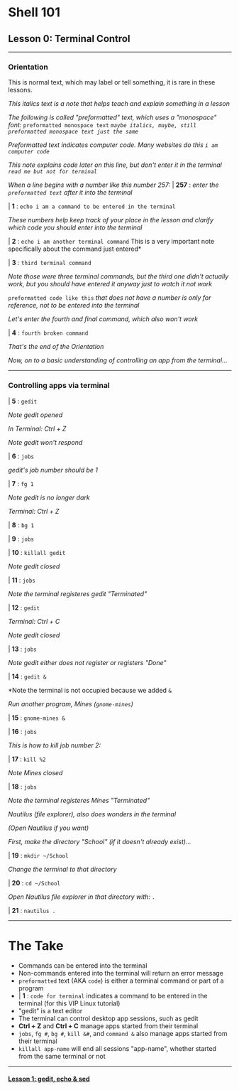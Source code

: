 # Shell 101
## Lesson 0: Terminal Control

___

### Orientation

This is normal text, which may label or tell something, it is rare in these lessons.

*This italics text is a note that helps teach and explain something in a lesson*

*The following is called "preformatted" text, which uses a "monospace" font:* `preformatted monospace text` *`maybe italics, maybe, still preformatted monospace text just the same`*

*Preformatted text indicates computer code. Many websites do this `i am computer code`*

*This note explains code later on this line, but don't enter it in the terminal `read me but not for terminal`*

*When a line begins with a number like this number 257:* | **257** : *enter the `preformatted text` after it into the terminal*

| **1** : `echo i am a command to be entered in the terminal`

*These numbers help keep track of your place in the lesson and clarify which code you should enter into the terminal*

| **2** : `echo i am another terminal command` This is a very important note specifically about the command just entered*

| **3** : `third terminal command`

*Note those were three terminal commands, but the third one didn't actually work, but you should have entered it anyway just to watch it not work*

`preformatted code like this` *that does not have a number is only for reference, not to be entered into the terminal*

*Let's enter the fourth and final command, which also won't work*

| **4** : `fourth broken command`

*That's the end of the Orientation*

*Now, on to a basic understanding of controlling an app from the terminal...*

___

### Controlling apps via terminal

| **5** : `gedit`

*Note gedit opened*

*In Terminal: Ctrl + Z*

*Note gedit won't respond*

| **6** : `jobs`

*gedit's job number should be 1*

| **7** : `fg 1`

*Note gedit is no longer dark*

*Terminal: Ctrl + Z*

| **8** : `bg 1`

| **9** : `jobs`

| **10** : `killall gedit`

*Note gedit closed*

| **11** : `jobs`

*Note the terminal registeres gedit "Terminated"*

| **12** : `gedit`

*Terminal: Ctrl + C*

*Note gedit closed*

| **13** : `jobs`

*Note gedit either does not register or registers "Done"*

| **14** : `gedit &`

*Note the terminal is not occupied because we added `&`

*Run another program, Mines (`gnome-mines`)*

| **15** : `gnome-mines &`

| **16** : `jobs`

*This is how to kill job number 2:*

| **17** : `kill %2`

*Note Mines closed*

| **18** : `jobs`

*Note the terminal registeres Mines "Terminated"*

*Nautilus (file explorer), also does wonders in the terminal*

*(Open Nautilus if you want)*

*First, make the directory "School" (if it doesn't already exist)...*

| **19** : `mkdir ~/School`

*Change the terminal to that directory*

| **20** : `cd ~/School`

*Open Nautilus file explorer in that directory with: `.`*

| **21** : `nautilus .`
___

# The Take

- Commands can be entered into the terminal
- Non-commands entered into the terminal will return an error message
- `preformatted` text (AKA `code`) is either a terminal command or part of a program
- | **1** : `code for terminal` indicates a command to be entered in the terminal (for this VIP Linux tutorial)
- "gedit" is a text editor
- The terminal can control desktop app sessions, such as gedit
- **Ctrl + Z** and **Ctrl + C** manage apps started from their terminal
- `jobs`, `fg #`, `bg #`, `kill &#`, and `command &` also manage apps started from their terminal
- `killall app-name` will end all sessions "app-name", whether started from the same terminal or not

___
#### [Lesson 1: gedit, echo & sed](https://github.com/inkVerb/vip/blob/master/101-shell/Lesson-01.md)
